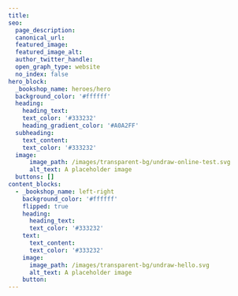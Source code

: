 ```yaml
---
title:
seo:
  page_description:
  canonical_url:
  featured_image:
  featured_image_alt:
  author_twitter_handle:
  open_graph_type: website
  no_index: false
hero_block:
  _bookshop_name: heroes/hero
  background_color: '#ffffff'
  heading:
    heading_text: 
    text_color: '#333232'
    heading_gradient_color: '#A0A2FF'
  subheading:
    text_content:
    text_color: '#333232'
  image:
      image_path: /images/transparent-bg/undraw-online-test.svg
      alt_text: A placeholder image
  buttons: []
content_blocks:
  - _bookshop_name: left-right
    background_color: '#ffffff'
    flipped: true
    heading:
      heading_text:
      text_color: '#333232'
    text:
      text_content: 
      text_color: '#333232'
    image:
      image_path: /images/transparent-bg/undraw-hello.svg
      alt_text: A placeholder image
    button:
---
```

